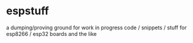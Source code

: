 # espstuff

a dumping/proving ground for work in progress code / snippets / stuff for esp8266 / esp32 boards and the like
